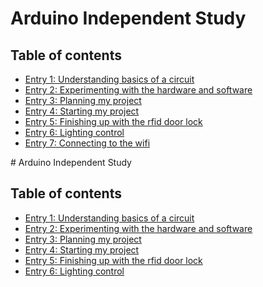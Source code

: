 # Arduino Independent Study

## Table of contents

+ [Entry 1: Understanding basics of a circuit](entries/entry1.md)
+ [Entry 2: Experimenting with the hardware and software](entries/entry2.md)
+ [Entry 3: Planning my project](entries/entry3.md)
+ [Entry 4: Starting my project](entries/entry4.md)
+ [Entry 5: Finishing up with the rfid door lock](entries/entry5.md)
+ [Entry 6: Lighting control](entries/entry6.md)
+ [Entry 7: Connecting to the wifi](entries/entry7.md)
<!--+ [Entry 8: Finishing touches](entries/entry8.md)--># Arduino Independent Study

## Table of contents

+ [Entry 1: Understanding basics of a circuit](entries/entry1.md)
+ [Entry 2: Experimenting with the hardware and software](entries/entry2.md)
+ [Entry 3: Planning my project](entries/entry3.md)
+ [Entry 4: Starting my project](entries/entry4.md)
+ [Entry 5: Finishing up with the rfid door lock](entries/entry5.md)
+ [Entry 6: Lighting control](entries/entry6.md)
<!--+ [Entry 7: Connecting to the wifi](entries/entry7.md)-->
<!--+ [Entry 8: Finishing touches](entries/entry8.md)-->